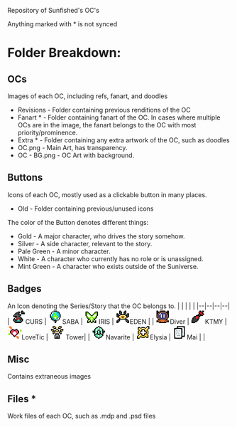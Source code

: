 


Repository of Sunfished's OC's

Anything marked with * is not synced
# Folder Breakdown:

## OCs
Images of each OC, including refs, fanart, and doodles
- Revisions - Folder containing previous renditions of the OC
- Fanart * - Folder containing fanart of the OC. In cases where multiple OCs are in the image, the fanart belongs to the OC with most priority/prominence.
- Extra * - Folder containing any extra artwork of the OC, such as doodles
- OC.png - Main Art, has transparency.
- OC - BG.png - OC Art with background.
## Buttons
Icons of each OC, mostly used as a clickable button in many places.
- Old - Folder containing previous/unused icons

The color of the Button denotes different things:
 - Gold - A major character, who drives the story somehow.
 - Silver - A side character, relevant to the story.
 - Pale Green - A minor character.
 - White - A character who currently has no role or is unassigned.
 - Mint Green - A character who exists outside of the Suniverse.
## Badges
An Icon denoting the Series/Story that the OC belongs to.
|  |  |  |  |
|--|--|--|--|
| ![enter image description here](https://raw.githubusercontent.com/Sunfished/OCArt/master/Badges/CURS.png)CURS | ![enter image description here](https://raw.githubusercontent.com/Sunfished/OCArt/master/Badges/SABA.png)SABA | ![enter image description here](https://raw.githubusercontent.com/Sunfished/OCArt/master/Badges/IRIS.png)IRIS | ![enter image description here](https://raw.githubusercontent.com/Sunfished/OCArt/master/Badges/EDEN.png)EDEN |
| ![enter image description here](https://raw.githubusercontent.com/Sunfished/OCArt/master/Badges/Diver.png)Diver | ![enter image description here](https://raw.githubusercontent.com/Sunfished/OCArt/master/Badges/KTMY.png)KTMY | ![enter image description here](https://raw.githubusercontent.com/Sunfished/OCArt/master/Badges/Love%20Tic.png)LoveTic | ![enter image description here](https://raw.githubusercontent.com/Sunfished/OCArt/master/Badges/Tower%20Blaze.png) Tower|
| ![enter image description here](https://raw.githubusercontent.com/Sunfished/OCArt/master/Badges/Navarite.png)Navarite | ![enter image description here](https://raw.githubusercontent.com/Sunfished/OCArt/master/Badges/Elysia.png)Elysia | ![enter image description here](https://raw.githubusercontent.com/Sunfished/OCArt/master/Badges/Mai%20Oesee.png)Mai |  |

## Misc
Contains extraneous images


## Files *
Work files of each OC, such as .mdp and .psd files